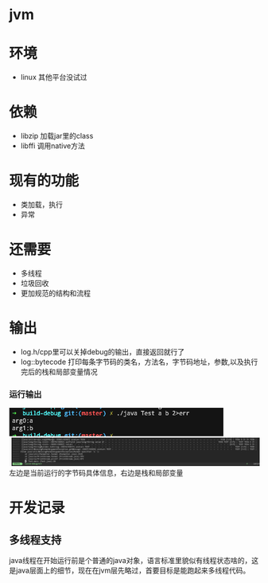 # jvm
# 环境
+ linux 其他平台没试过

# 依赖
+ libzip 加载jar里的class
+ libffi 调用native方法

# 现有的功能
+ 类加载，执行
+ 异常

# 还需要
+ 多线程
+ 垃圾回收
+ 更加规范的结构和流程

# 输出
+ log.h/cpp里可以关掉debug的输出，直接返回就行了
+ log::bytecode 打印每条字节码的类名，方法名，字节码地址，参数,以及执行完后的栈和局部变量情况


### 运行输出
![stdout](https://github.com/newNcy/jvm/blob/master/screenshot/%24EN9WYEQY3%40GTQ7QZ17%7BN3T.png)
![stderr for debug](https://github.com/newNcy/jvm/blob/master/screenshot/2.png)
左边是当前运行的字节码具体信息，右边是栈和局部变量

# 开发记录
## 多线程支持
java线程在开始运行前是个普通的java对象，语言标准里貌似有线程状态啥的，这是java层面上的细节，现在在jvm层先略过，首要目标是能跑起来多线程代码。


